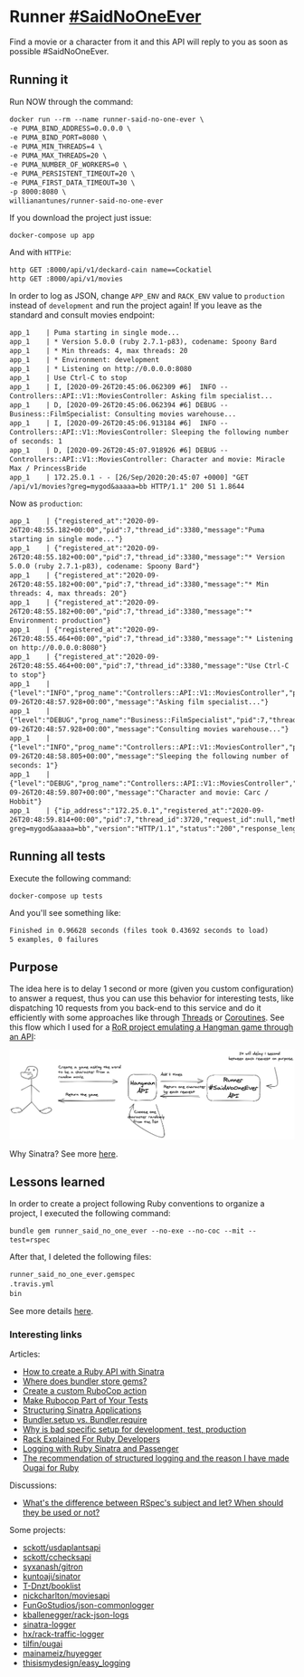 # Runner [#SaidNoOneEver](https://twitter.com/hashtag/SaidNoOneEver?src=hashtag_click)

Find a movie or a character from it and this API will reply to you as soon as possible #SaidNoOneEver.

## Running it

Run NOW through the command:

    docker run --rm --name runner-said-no-one-ever \
    -e PUMA_BIND_ADDRESS=0.0.0.0 \
    -e PUMA_BIND_PORT=8080 \
    -e PUMA_MIN_THREADS=4 \
    -e PUMA_MAX_THREADS=20 \
    -e PUMA_NUMBER_OF_WORKERS=0 \
    -e PUMA_PERSISTENT_TIMEOUT=20 \
    -e PUMA_FIRST_DATA_TIMEOUT=30 \
    -p 8000:8080 \
    willianantunes/runner-said-no-one-ever

If you download the project just issue:

    docker-compose up app

And with `HTTPie`:

    http GET :8000/api/v1/deckard-cain name==Cockatiel
    http GET :8000/api/v1/movies

In order to log as JSON, change `APP_ENV` and `RACK_ENV` value to `production` instead of `development` and run the project again! If you leave as the standard and consult movies endpoint:

```text
app_1    | Puma starting in single mode...
app_1    | * Version 5.0.0 (ruby 2.7.1-p83), codename: Spoony Bard
app_1    | * Min threads: 4, max threads: 20
app_1    | * Environment: development
app_1    | * Listening on http://0.0.0.0:8080
app_1    | Use Ctrl-C to stop
app_1    | I, [2020-09-26T20:45:06.062309 #6]  INFO -- Controllers::API::V1::MoviesController: Asking film specialist...
app_1    | D, [2020-09-26T20:45:06.062394 #6] DEBUG -- Business::FilmSpecialist: Consulting movies warehouse...
app_1    | I, [2020-09-26T20:45:06.913184 #6]  INFO -- Controllers::API::V1::MoviesController: Sleeping the following number of seconds: 1
app_1    | D, [2020-09-26T20:45:07.918926 #6] DEBUG -- Controllers::API::V1::MoviesController: Character and movie: Miracle Max / PrincessBride
app_1    | 172.25.0.1 - - [26/Sep/2020:20:45:07 +0000] "GET /api/v1/movies?greg=mygod&aaaaa=bb HTTP/1.1" 200 51 1.8644
```

Now as `production`:

```text
app_1    | {"registered_at":"2020-09-26T20:48:55.182+00:00","pid":7,"thread_id":3380,"message":"Puma starting in single mode..."}
app_1    | {"registered_at":"2020-09-26T20:48:55.182+00:00","pid":7,"thread_id":3380,"message":"* Version 5.0.0 (ruby 2.7.1-p83), codename: Spoony Bard"}
app_1    | {"registered_at":"2020-09-26T20:48:55.182+00:00","pid":7,"thread_id":3380,"message":"* Min threads: 4, max threads: 20"}
app_1    | {"registered_at":"2020-09-26T20:48:55.182+00:00","pid":7,"thread_id":3380,"message":"* Environment: production"}
app_1    | {"registered_at":"2020-09-26T20:48:55.464+00:00","pid":7,"thread_id":3380,"message":"* Listening on http://0.0.0.0:8080"}
app_1    | {"registered_at":"2020-09-26T20:48:55.464+00:00","pid":7,"thread_id":3380,"message":"Use Ctrl-C to stop"}
app_1    | {"level":"INFO","prog_name":"Controllers::API::V1::MoviesController","pid":7,"thread_id":3720,"registered_at":"2020-09-26T20:48:57.928+00:00","message":"Asking film specialist..."}
app_1    | {"level":"DEBUG","prog_name":"Business::FilmSpecialist","pid":7,"thread_id":3720,"registered_at":"2020-09-26T20:48:57.928+00:00","message":"Consulting movies warehouse..."}
app_1    | {"level":"INFO","prog_name":"Controllers::API::V1::MoviesController","pid":7,"thread_id":3720,"registered_at":"2020-09-26T20:48:58.805+00:00","message":"Sleeping the following number of seconds: 1"}
app_1    | {"level":"DEBUG","prog_name":"Controllers::API::V1::MoviesController","pid":7,"thread_id":3720,"registered_at":"2020-09-26T20:48:59.807+00:00","message":"Character and movie: Carc / Hobbit"}
app_1    | {"ip_address":"172.25.0.1","registered_at":"2020-09-26T20:48:59.814+00:00","pid":7,"thread_id":3720,"request_id":null,"method":"GET","path":"/api/v1/movies","query":"?greg=mygod&aaaaa=bb","version":"HTTP/1.1","status":"200","response_length":"37","referer":null,"user_agent":"HTTPie/2.2.0","request_time":1.8913743}
```

## Running all tests

Execute the following command:

    docker-compose up tests

And you'll see something like:

```
Finished in 0.96628 seconds (files took 0.43692 seconds to load)
5 examples, 0 failures
```

## Purpose

The idea here is to delay 1 second or more (given you custom configuration) to answer a request, thus you can use this behavior for interesting tests, like dispatching 10 requests from you back-end to this service and do it efficiently with some approaches like through [Threads](https://en.wikipedia.org/wiki/Thread_(computing)#Thread_and_fiber_issues) or [Coroutines](https://en.wikipedia.org/wiki/Coroutine). See this flow which I used for a [RoR project emulating a Hangman game through an API](https://github.com/willianantunes/hangman-ruby-playground/):

![Sample usage of the Runner #SaidNoOneEver](docs/sample-usage.png)

Why Sinatra? See more [here](https://www.ruby-toolbox.com/categories/web_app_frameworks). 

## Lessons learned

In order to create a project following Ruby conventions to organize a project, I executed the following command:

    bundle gem runner_said_no_one_ever --no-exe --no-coc --mit --test=rspec

After that, I deleted the following files:

```txt
runner_said_no_one_ever.gemspec
.travis.yml
bin
```

See more details [here](https://bundler.io/guides/creating_gem.html).

### Interesting links

Articles:

- [How to create a Ruby API with Sinatra](https://x-team.com/blog/how-to-create-a-ruby-api-with-sinatra/)
- [Where does bundler store gems?](https://stackoverflow.com/a/32638896/3899136)
- [Create a custom RuboCop action](https://www.jetbrains.com/help/ruby/rubocop.html#rubocop_external_tool)
- [Make Rubocop Part of Your Tests](https://blog.trueheart78.com/ruby/2016/09/18/make-rubocop-part-of-your-tests.html)
- [Structuring Sinatra Applications](https://nickcharlton.net/posts/structuring-sinatra-applications.html)
- [Bundler.setup vs. Bundler.require](https://anti-pattern.com/bundler-setup-vs-bundler-require)
- [Why is bad specific setup for development, test, production](https://12factor.net/config)
- [Rack Explained For Ruby Developers](https://www.rubyguides.com/2018/09/rack-middleware/)
- [Logging with Ruby Sinatra and Passenger](http://sundivenetworks.com/archive/2014/logging-with-sinatra-and-passenger.html)
- [The recommendation of structured logging and the reason I have made Ougai for Ruby](https://dev.to/tilfin/the-recommendation-of-structured-logging-and-the-reason-i-have-made-ougai-for-ruby-39pn)

Discussions:

- [What's the difference between RSpec's subject and let? When should they be used or not?](https://stackoverflow.com/a/38459039/3899136)

Some projects:

- [sckott/usdaplantsapi](https://github.com/sckott/usdaplantsapi)
- [sckott/cchecksapi](https://github.com/sckott/cchecksapi)
- [syxanash/gitron](https://github.com/syxanash/gitron)
- [kuntoaji/sinator](https://github.com/kuntoaji/sinator)
- [T-Dnzt/booklist](https://github.com/T-Dnzt/booklist)
- [nickcharlton/moviesapi](https://github.com/nickcharlton/moviesapi)
- [FunGoStudios/json-commonlogger](https://github.com/FunGoStudios/json-commonlogger)
- [kballenegger/rack-json-logs](https://github.com/kballenegger/rack-json-logs)
- [sinatra-logger](https://rubygems.org/gems/sinatra-logger/versions/0.3.2)
- [hx/rack-traffic-logger](https://github.com/hx/rack-traffic-logger)
- [tilfin/ougai](https://github.com/tilfin/ougai)
- [mainameiz/huyegger](https://github.com/mainameiz/huyegger)
- [thisismydesign/easy_logging](https://github.com/thisismydesign/easy_logging)
